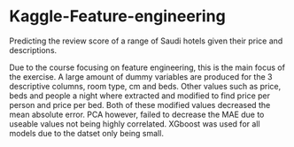 # Kaggle-Feature-engineering
Predicting the review score of a range of Saudi hotels given their price and descriptions.

Due to the course focusing on feature engineering, this is the main focus of the exercise. A large amount of dummy variables are produced for the 3 descriptive columns,
room type, cm and beds. Other values such as price, beds and people a night where extracted and modified to find price per person and price per bed. Both of these modified 
values decreased the mean absolute error. PCA however, failed to decrease the MAE due to useable values not being highly correlated. XGboost was used for all models due to 
the datset only being small.
